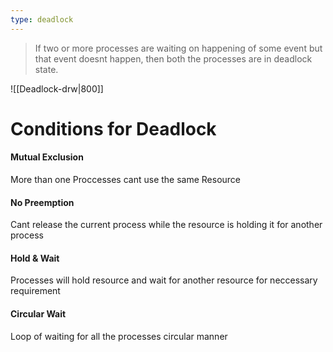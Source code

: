```yaml
---
type: deadlock 
---
```


> If two or more processes are waiting on happening of some event but that event doesnt happen, then both the processes are in deadlock state.

![[Deadlock-drw|800]]
# Conditions for Deadlock
#### Mutual  Exclusion
More than one Proccesses cant use the same Resource
#### No Preemption
Cant release the current process while the resource is holding it for another process
#### Hold & Wait
Processes will hold resource and wait for another resource for neccessary requirement
#### Circular Wait
Loop of waiting for all the processes circular manner 
